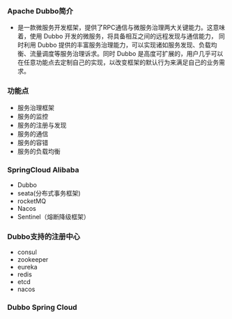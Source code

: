 ### Apache Dubbo简介
- 是一款微服务开发框架，提供了RPC通信与微服务治理两大关键能力。这意味着，使用 Dubbo 开发的微服务，将具备相互之间的远程发现与通信能力， 同时利用 Dubbo 提供的丰富服务治理能力，可以实现诸如服务发现、负载均衡、流量调度等服务治理诉求。同时 Dubbo 是高度可扩展的，用户几乎可以在任意功能点去定制自己的实现，以改变框架的默认行为来满足自己的业务需求。
### 功能点
- 服务治理框架
- 服务的监控
- 服务的注册与发现
- 服务的通信
- 服务的容错
- 服务的负载均衡
### SpringCloud Alibaba
- Dubbo
- seata(分布式事务框架)
- rocketMQ
- Nacos
- Sentinel（熔断降级框架）
### Dubbo支持的注册中心
- consul
- zookeeper
- eureka
- redis
- etcd
- nacos
### Dubbo Spring Cloud

